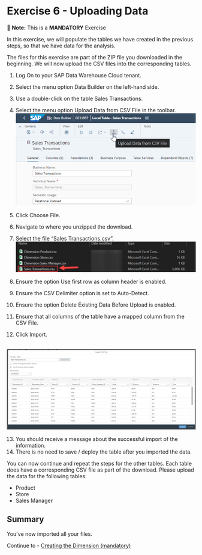 # Exercise 6 - Uploading Data

:memo: **Note:** This is a <strong>MANDATORY</strong>  Exercise

In this exercise, we will populate the tables we have created in the previous steps, so that we have data for the analysis.

The files for this exercise are part of the ZIP file you downloaded in the beginning.
We will now upload the CSV files into the corresponding tables.
1. Log On to your SAP Data Warehouse Cloud tenant.
2. Select the menu option Data Builder on the left-hand side.
3. Use a double-click on the table Sales Transactions.
4. Select the menu option Upload Data from CSV File in the toolbar.
<br>![](images/00_00_0061.png) 

5. Click Choose File.  
6. Navigate to where you unzipped the download.
7. Select the file “Sales Transactions.csv”.
<br>![](images/00_00_0062.png) 

8. Ensure the option Use first row as column header is enabled.
9. Ensure the CSV Delimiter option is set to Auto-Detect.
10. Ensure the option Delete Existing Data Before Upload is enabled.
11. Ensure that all columns of the table have a mapped column from the CSV File.
12. Click Import.

<br>![](images/00_00_0063.png) 

13. You should receive a message about the successful import of the information.
14. There is no need to save / deploy the table after you imported the data.

You can now continue and repeat the steps for the other tables. Each table does have a corresponding CSV file
as part of the download.
Please upload the data for the following tables:
- Product
- Store 
- Sales Manager


## Summary

You've now imported all your files. 

Continue to - [Creating the Dimension (mandatory)](../ex07/README.md)
